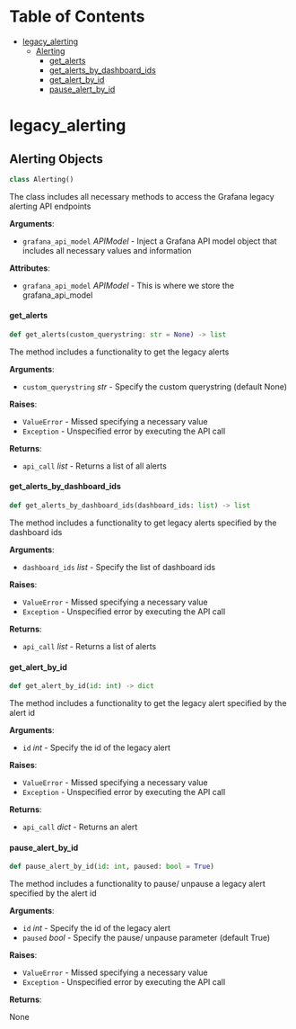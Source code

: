 # Table of Contents

* [legacy\_alerting](#legacy_alerting)
  * [Alerting](#legacy_alerting.Alerting)
    * [get\_alerts](#legacy_alerting.Alerting.get_alerts)
    * [get\_alerts\_by\_dashboard\_ids](#legacy_alerting.Alerting.get_alerts_by_dashboard_ids)
    * [get\_alert\_by\_id](#legacy_alerting.Alerting.get_alert_by_id)
    * [pause\_alert\_by\_id](#legacy_alerting.Alerting.pause_alert_by_id)

<a id="legacy_alerting"></a>

# legacy\_alerting

<a id="legacy_alerting.Alerting"></a>

## Alerting Objects

```python
class Alerting()
```

The class includes all necessary methods to access the Grafana legacy alerting API endpoints

**Arguments**:

- `grafana_api_model` _APIModel_ - Inject a Grafana API model object that includes all necessary values and information
  

**Attributes**:

- `grafana_api_model` _APIModel_ - This is where we store the grafana_api_model

<a id="legacy_alerting.Alerting.get_alerts"></a>

#### get\_alerts

```python
def get_alerts(custom_querystring: str = None) -> list
```

The method includes a functionality to get the legacy alerts

**Arguments**:

- `custom_querystring` _str_ - Specify the custom querystring (default None)
  

**Raises**:

- `ValueError` - Missed specifying a necessary value
- `Exception` - Unspecified error by executing the API call
  

**Returns**:

- `api_call` _list_ - Returns a list of all alerts

<a id="legacy_alerting.Alerting.get_alerts_by_dashboard_ids"></a>

#### get\_alerts\_by\_dashboard\_ids

```python
def get_alerts_by_dashboard_ids(dashboard_ids: list) -> list
```

The method includes a functionality to get legacy alerts specified by the dashboard ids

**Arguments**:

- `dashboard_ids` _list_ - Specify the list of dashboard ids
  

**Raises**:

- `ValueError` - Missed specifying a necessary value
- `Exception` - Unspecified error by executing the API call
  

**Returns**:

- `api_call` _list_ - Returns a list of alerts

<a id="legacy_alerting.Alerting.get_alert_by_id"></a>

#### get\_alert\_by\_id

```python
def get_alert_by_id(id: int) -> dict
```

The method includes a functionality to get the legacy alert specified by the alert id

**Arguments**:

- `id` _int_ - Specify the id of the legacy alert
  

**Raises**:

- `ValueError` - Missed specifying a necessary value
- `Exception` - Unspecified error by executing the API call
  

**Returns**:

- `api_call` _dict_ - Returns an alert

<a id="legacy_alerting.Alerting.pause_alert_by_id"></a>

#### pause\_alert\_by\_id

```python
def pause_alert_by_id(id: int, paused: bool = True)
```

The method includes a functionality to pause/ unpause a legacy alert specified by the alert id

**Arguments**:

- `id` _int_ - Specify the id of the legacy alert
- `paused` _bool_ - Specify the pause/ unpause parameter (default True)
  

**Raises**:

- `ValueError` - Missed specifying a necessary value
- `Exception` - Unspecified error by executing the API call
  

**Returns**:

  None

